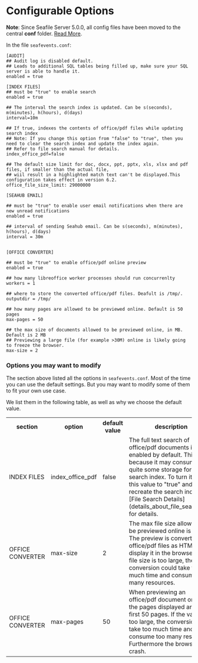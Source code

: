 # Configurable Options

**Note**: Since Seafile Server 5.0.0, all config files have been moved to the central **conf** folder. [Read More](../deploy/new_directory_layout_5_0_0.md).

In the file `seafevents.conf`:

```
[AUDIT]
## Audit log is disabled default.
## Leads to additional SQL tables being filled up, make sure your SQL server is able to handle it.
enabled = true

[INDEX FILES]
## must be "true" to enable search
enabled = true

## The interval the search index is updated. Can be s(seconds), m(minutes), h(hours), d(days)
interval=10m

## If true, indexes the contents of office/pdf files while updating search index
## Note: If you change this option from "false" to "true", then you need to clear the search index and update the index again.
## Refer to file search manual for details.
index_office_pdf=false

## The default size limit for doc, docx, ppt, pptx, xls, xlsx and pdf files, if smaller than the actual file, 
## wiil result in a highlighted match text can't be displayed.This configuration takes effect in version 6.2.
office_file_size_limit: 29000000

[SEAHUB EMAIL]

## must be "true" to enable user email notifications when there are new unread notifications
enabled = true

## interval of sending Seahub email. Can be s(seconds), m(minutes), h(hours), d(days)
interval = 30m


[OFFICE CONVERTER]

## must be "true" to enable office/pdf online preview
enabled = true

## how many libreoffice worker processes should run concurrenlty
workers = 1

## where to store the converted office/pdf files. Deafult is /tmp/.
outputdir = /tmp/

## how many pages are allowed to be previewed online. Default is 50 pages
max-pages = 50

## the max size of documents allowed to be previewed online, in MB. Default is 2 MB
## Previewing a large file (for example >30M) online is likely going to freeze the browser.
max-size = 2

```

### <a id="wiki-options-you-may-want-to-modify"></a>Options you may want to modify

The section above listed all the options in `seafevents.conf`. Most of the time you can use the default settings. But you may want to modify some of them to fit your own use case.

We list them in the following table, as well as why we choose the default value.

<table>
<tr>
<th>section</th>
<th>option</th>
<th>default value</th>
<th>description</th>
</tr>

<tr>
<td>INDEX FILES</td>
<td>index_office_pdf</td>
<td>false</td>
<td>
The full text search of office/pdf documents is not enabled by default. This is because it may consume quite some storage for the search index. To turn it on, set this value to "true" and recreate the search index. See [File Search Details](details_about_file_search.md) for details.
</td>
</tr>

<tr>
<td>OFFICE CONVERTER</td>
<td>max-size</td>
<td>2</td>
<td>
The max file size allowed to be previewed online is 2MB. The preview is converted for office/pdf files as HTML and display it in the browser. If the file size is too large, the conversion could take too much time and consume many resources.
</td>
</tr>

<tr>
<td>OFFICE CONVERTER</td>
<td>max-pages</td>
<td>50</td>
<td>
When previewing an office/pdf document online, the pages displayed are the first 50 pages. If the value is too large, the conversion may take too much time and consume too many resources. Furthermore the browser can crash.
</td>
</tr>

</table>
